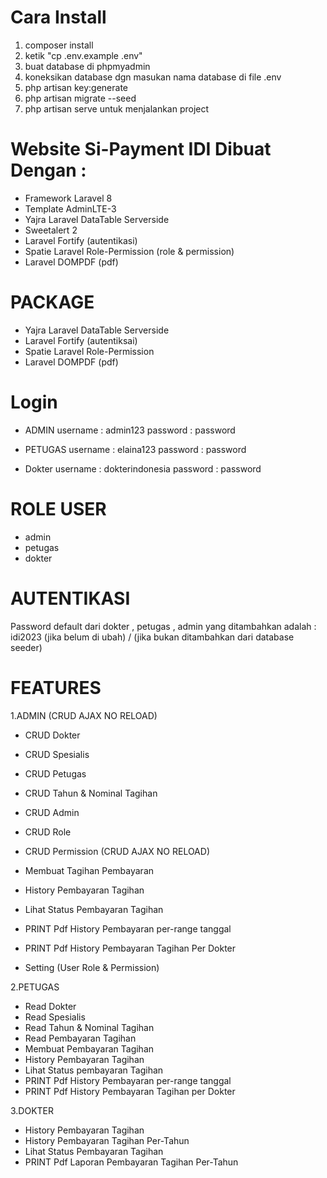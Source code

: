 # Cara Install
1. composer install
2. ketik "cp .env.example .env" 
3. buat database di phpmyadmin 
4. koneksikan database dgn masukan nama database di file .env
5. php artisan key:generate
6. php artisan migrate --seed
7. php artisan serve untuk menjalankan project

# Website Si-Payment IDI Dibuat Dengan : 
- Framework Laravel 8
- Template AdminLTE-3
- Yajra Laravel DataTable Serverside
- Sweetalert 2 
- Laravel Fortify (autentikasi)
- Spatie Laravel Role-Permission (role & permission)
- Laravel DOMPDF (pdf)

# PACKAGE
- Yajra Laravel DataTable Serverside 
- Laravel Fortify (autentiksai)
- Spatie Laravel Role-Permission
- Laravel DOMPDF (pdf)

# Login 

- ADMIN
username : admin123
password : password

- PETUGAS
username : elaina123
password : password

- Dokter
username : dokterindonesia
password : password

# ROLE USER
- admin
- petugas
- dokter

# AUTENTIKASI
Password default dari dokter , petugas , admin yang ditambahkan 
adalah : idi2023 (jika belum di ubah) / (jika bukan ditambahkan dari database seeder)


# FEATURES 
1.ADMIN
(CRUD AJAX NO RELOAD)
- CRUD Dokter
- CRUD Spesialis
- CRUD Petugas
- CRUD Tahun & Nominal Tagihan
- CRUD Admin
- CRUD Role
- CRUD Permission
(CRUD AJAX NO RELOAD)

- Membuat Tagihan Pembayaran
- History Pembayaran Tagihan
- Lihat Status Pembayaran Tagihan
- PRINT Pdf History Pembayaran per-range tanggal
- PRINT Pdf History Pembayaran Tagihan Per Dokter
- Setting (User Role & Permission) 

2.PETUGAS
- Read Dokter
- Read Spesialis
- Read Tahun & Nominal Tagihan
- Read Pembayaran Tagihan
- Membuat Pembayaran Tagihan
- History Pembayaran Tagihan
- Lihat Status pembayaran Tagihan
- PRINT Pdf History Pembayaran per-range tanggal
- PRINT Pdf History Pembayaran Tagihan per Dokter

3.DOKTER
- History Pembayaran Tagihan
- History Pembayaran Tagihan Per-Tahun
- Lihat Status Pembayaran Tagihan
- PRINT Pdf Laporan Pembayaran Tagihan Per-Tahun
